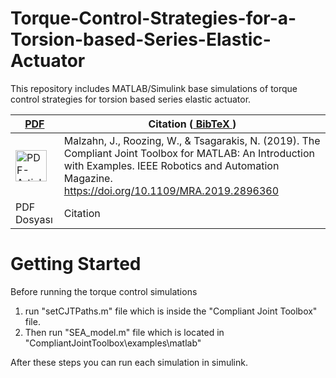 # Torque-Control-Strategies-for-a-Torsion-based-Series-Elastic-Actuator
This repository includes MATLAB/Simulink base simulations of torque control strategies for torsion based series elastic actuator.

| <a href="https://github.com/geez0x1/CompliantJointToolbox/blob/master/doc/CJT_Toolbox_submission.pdf"> PDF </a> |  Citation (<a href="https://github.com/geez0x1/CompliantJointToolbox/blob/master/bibtex_entry.txt"> BibTeX </a>)  |
|-------|------------|
| <a href="https://github.com/geez0x1/CompliantJointToolbox/blob/master/doc/CJT_Toolbox_submission.pdf"><img src="https://openclipart.org/download/274097/1488162608.svg" alt="PDF-Article" width="50px"></a> | Malzahn, J., Roozing, W., & Tsagarakis, N. (2019). The Compliant Joint Toolbox for MATLAB: An Introduction with Examples. IEEE Robotics and Automation Magazine. https://doi.org/10.1109/MRA.2019.2896360|
|PDF Dosyası|Citation|

# Getting Started
Before running the torque control simulations

1) run "setCJTPaths.m" file which is inside the "Compliant Joint Toolbox" file.
2) Then run  "SEA_model.m" file which is located in "CompliantJointToolbox\examples\matlab"

After these steps you can run each simulation in simulink.